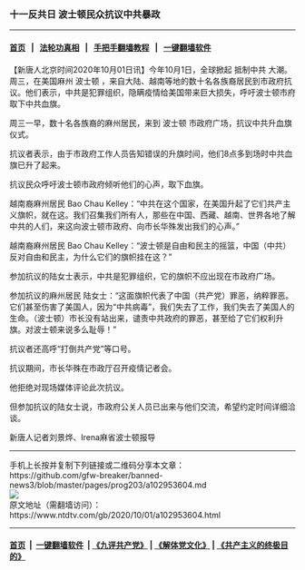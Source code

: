 ### 十一反共日 波士顿民众抗议中共暴政
------------------------

#### [首页](https://github.com/gfw-breaker/banned-news3/blob/master/README.md) &nbsp;&nbsp;|&nbsp;&nbsp; [法轮功真相](https://github.com/begood0513/basic/blob/master/README.md)  &nbsp;&nbsp;|&nbsp;&nbsp; [手把手翻墙教程](https://github.com/gfw-breaker/guides/wiki)  &nbsp;&nbsp;|&nbsp;&nbsp; [一键翻墙软件](https://github.com/gfw-breaker/nogfw/blob/master/README.md)  



<div><div class="post_content" itemprop="articleBody">
 <p>
  【新唐人北京时间2020年10月01日讯】今年10月1日，全球掀起
  <ok href="https://www.ntdtv.com/gb/抵制中共.htm">
   抵制中共
  </ok>
  大潮。周三，在美国麻州
  <ok href="https://www.ntdtv.com/gb/波士顿.htm">
   波士顿
  </ok>
  ，来自大陆、越南等地的数十名各族裔居民到市政府抗议。他们表示，中共是犯罪组织，隐瞒疫情给美国带来巨大损失，呼吁波士顿市府取下中共血旗。
 </p>
 <p>
  周三一早，数十名各族裔的麻州居民，来到
  <ok href="https://www.ntdtv.com/gb/波士顿.htm">
   波士顿
  </ok>
  市政府广场，抗议中共升血旗仪式。
 </p>
 <p>
  抗议者表示，由于市政府工作人员告知错误的升旗时间，他们8点多到场时中共血旗已升了起来。
 </p>
 <p>
  抗议民众呼吁波士顿市政府倾听他们的心声，取下血旗。
 </p>
 <p>
  越南裔麻州居民 Bao Chau Kelley：“中共在这个国家，在美国升起了它们共产主义旗帜，就在这。我们召集我们所有人，那些在中国、西藏、越南、世界各地了解中共的人们，来这向波士顿市政府、向市长华殊发出我们的心声。”
 </p>
 <p>
  越南裔麻州居民 Bao Chau Kelley：“波士顿是自由和民主的摇篮，中国（中共）反对自由和民主，为什么它们的旗帜挂在这？”
 </p>
 <p>
  参加抗议的陆女士表示，中共是犯罪组织，它的旗帜不应出现在市政府广场。
 </p>
 <p>
  参加抗议的麻州居民 陆女士：“这面旗帜代表了中国（共产党）罪恶，纳粹罪恶。它们甚至伤害了美国人，因为“中共病毒”，我们失去了工作，我们失去了美国人的生命。（波士顿）市长没有站出来，谴责中共政府的罪恶，甚至给了它们权利升旗。对波士顿来说多么耻辱！”
 </p>
 <p>
  抗议者还高呼“打倒共产党”等口号。
 </p>
 <p>
  抗议期间，市长华殊在市政厅召开疫情记者会。
 </p>
 <p>
  他拒绝对现场媒体评论此次抗议。
 </p>
 <p>
  但参加抗议的陆女士说，市政府公关人员已出来与他们交流，希望约定时间详细洽谈。
 </p>
 <p>
  新唐人记者刘景烨、Irena麻省波士顿报导
 </p>
 <div class="single_ad">
 </div>
</div>
</div>
<hr/>
手机上长按并复制下列链接或二维码分享本文章：<br/>
https://github.com/gfw-breaker/banned-news3/blob/master/pages/prog203/a102953604.md <br/>
<a href='https://github.com/gfw-breaker/banned-news3/blob/master/pages/prog203/a102953604.md'><img src='https://github.com/gfw-breaker/banned-news3/blob/master/pages/prog203/a102953604.md.png'/></a> <br/>
原文地址（需翻墙访问）：https://www.ntdtv.com/gb/2020/10/01/a102953604.html


------------------------
#### [首页](https://github.com/gfw-breaker/banned-news3/blob/master/README.md) &nbsp;|&nbsp; [一键翻墙软件](https://github.com/gfw-breaker/nogfw/blob/master/README.md) &nbsp;| [《九评共产党》](https://github.com/gfw-breaker/9ping.md/blob/master/README.md#九评之一评共产党是什么) | [《解体党文化》](https://github.com/gfw-breaker/jtdwh.md/blob/master/README.md) | [《共产主义的终极目的》](https://github.com/gfw-breaker/gczydzjmd.md/blob/master/README.md)


<img src='http://gfw-breaker.win/banned-news3/pages/prog203/a102953604.md' width='0px' height='0px'/>
